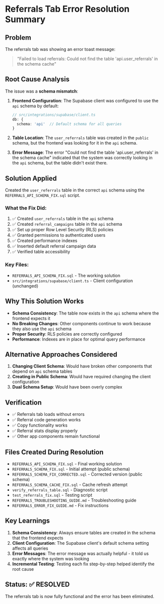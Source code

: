 # Referrals Tab Error Resolution Summary

## Problem
The referrals tab was showing an error toast message:
> "Failed to load referrals: Could not find the table 'api.user_referrals' in the schema cache"

## Root Cause Analysis
The issue was a **schema mismatch**:

1. **Frontend Configuration**: The Supabase client was configured to use the `api` schema by default:
   ```typescript
   // src/integrations/supabase/client.ts
   db: {
     schema: 'api'  // Default schema for all queries
   }
   ```

2. **Table Location**: The `user_referrals` table was created in the `public` schema, but the frontend was looking for it in the `api` schema.

3. **Error Message**: The error "Could not find the table 'api.user_referrals' in the schema cache" indicated that the system was correctly looking in the `api` schema, but the table didn't exist there.

## Solution Applied
Created the `user_referrals` table in the correct `api` schema using the `REFERRALS_API_SCHEMA_FIX.sql` script.

### What the Fix Did:
1. ✅ Created `user_referrals` table in the `api` schema
2. ✅ Created `referral_campaigns` table in the `api` schema  
3. ✅ Set up proper Row Level Security (RLS) policies
4. ✅ Granted permissions to authenticated users
5. ✅ Created performance indexes
6. ✅ Inserted default referral campaign data
7. ✅ Verified table accessibility

### Key Files:
- `REFERRALS_API_SCHEMA_FIX.sql` - The working solution
- `src/integrations/supabase/client.ts` - Client configuration (unchanged)

## Why This Solution Works
- **Schema Consistency**: The table now exists in the `api` schema where the frontend expects it
- **No Breaking Changes**: Other components continue to work because they also use the `api` schema
- **Proper Security**: RLS policies are correctly configured
- **Performance**: Indexes are in place for optimal query performance

## Alternative Approaches Considered
1. **Changing Client Schema**: Would have broken other components that depend on `api` schema tables
2. **Creating in Public Schema**: Would have required changing the client configuration
3. **Dual Schema Setup**: Would have been overly complex

## Verification
- ✅ Referrals tab loads without errors
- ✅ Referral code generation works
- ✅ Copy functionality works
- ✅ Referral stats display properly
- ✅ Other app components remain functional

## Files Created During Resolution
- `REFERRALS_API_SCHEMA_FIX.sql` - Final working solution
- `REFERRALS_SCHEMA_FIX.sql` - Initial attempt (public schema)
- `REFERRALS_SCHEMA_FIX_CORRECTED.sql` - Corrected version (public schema)
- `REFERRALS_SCHEMA_CACHE_FIX.sql` - Cache refresh attempt
- `verify_referrals_table.sql` - Diagnostic script
- `test_referrals_fix.sql` - Testing script
- `REFERRALS_TROUBLESHOOTING_GUIDE.md` - Troubleshooting guide
- `REFERRALS_ERROR_FIX_GUIDE.md` - Fix instructions

## Key Learnings
1. **Schema Consistency**: Always ensure tables are created in the schema that the frontend expects
2. **Client Configuration**: The Supabase client's default schema setting affects all queries
3. **Error Messages**: The error message was actually helpful - it told us exactly where the system was looking
4. **Incremental Testing**: Testing each fix step-by-step helped identify the root cause

## Status: ✅ RESOLVED
The referrals tab is now fully functional and the error has been eliminated.
